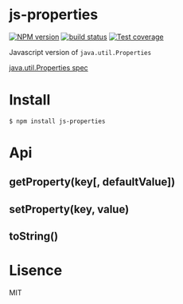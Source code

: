 # js-properties
[![NPM version][npm-image]][npm-url]
[![build status][travis-image]][travis-url]
[![Test coverage][coveralls-image]][coveralls-url]

Javascript version of `java.util.Properties`

[java.util.Properties spec](http://docs.oracle.com/javase/7/docs/api/java/util/Properties.html)

# Install
`$ npm install js-properties`

# Api
## getProperty(key[, defaultValue])
## setProperty(key, value)
## toString()

# Lisence
MIT

[npm-image]: https://img.shields.io/npm/v/js-properties.svg?style=flat-square
[npm-url]: https://npmjs.org/package/js-properties
[travis-image]: https://img.shields.io/travis/js-java/js-properties/master.svg?style=flat-square
[travis-url]: https://travis-ci.org/js-java/js-properties
[coveralls-image]: https://img.shields.io/coveralls/js-java/js-properties/master.svg?style=flat-square
[coveralls-url]: https://coveralls.io/r/js-java/js-properties?branch=master
